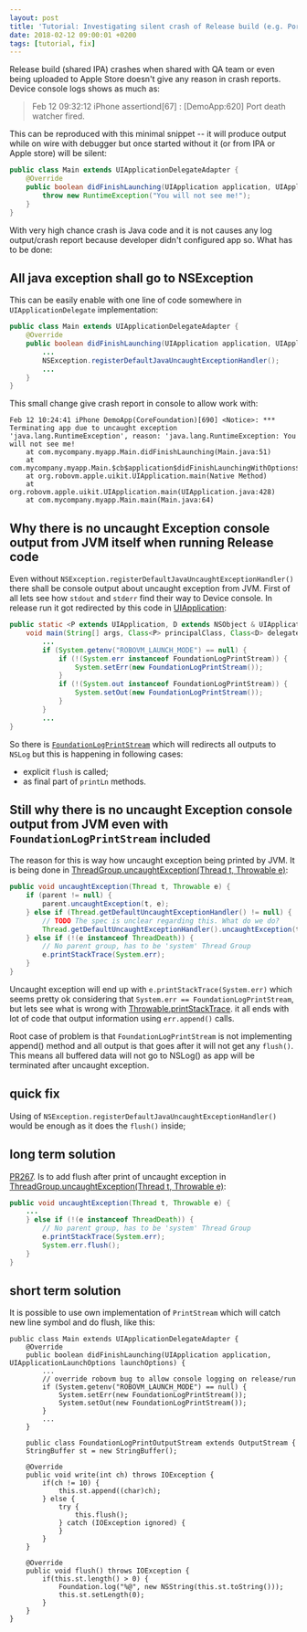 ```yaml
---
layout: post
title: 'Tutorial: Investigating silent crash of Release build (e.g. Port death watcher fired)'
date: 2018-02-12 09:00:01 +0200
tags: [tutorial, fix]
---
```

Release build (shared IPA) crashes when shared with QA team or even being uploaded to Apple Store doesn't give any reason in crash reports. Device console logs shows as much as:
> Feb 12 09:32:12 iPhone assertiond[67] <Notice>: [DemoApp:620] Port death watcher fired.

This can be reproduced with this minimal snippet -- it will produce output while on wire with debugger but once started without it (or from IPA or Apple store) will be silent:
```java
public class Main extends UIApplicationDelegateAdapter {
    @Override
    public boolean didFinishLaunching(UIApplication application, UIApplicationLaunchOptions launchOptions) {
        throw new RuntimeException("You will not see me!");
    }
}
```

With very high chance crash is Java code and it is not causes any log output/crash report because developer didn't configured app so. What has to be done:  
<!-- more -->

## All java exception shall go to NSException
This can be easily enable with one line of code somewhere in `UIApplicationDelegate` implementation:

```java
public class Main extends UIApplicationDelegateAdapter {
    @Override
    public boolean didFinishLaunching(UIApplication application, UIApplicationLaunchOptions launchOptions) {
        ...
        NSException.registerDefaultJavaUncaughtExceptionHandler();
        ...
    }
}
```

This small change give crash report in console to allow work with:
```
Feb 12 10:24:41 iPhone DemoApp(CoreFoundation)[690] <Notice>: *** Terminating app due to uncaught exception 'java.lang.RuntimeException', reason: 'java.lang.RuntimeException: You will not see me!
	at com.mycompany.myapp.Main.didFinishLaunching(Main.java:51)
	at com.mycompany.myapp.Main.$cb$application$didFinishLaunchingWithOptions$(Main.java)
	at org.robovm.apple.uikit.UIApplication.main(Native Method)
	at org.robovm.apple.uikit.UIApplication.main(UIApplication.java:428)
	at com.mycompany.myapp.Main.main(Main.java:64)
```

## Why there is no uncaught Exception console output from JVM itself when running Release code
Even without `NSException.registerDefaultJavaUncaughtExceptionHandler()` there shall be console output about uncaught exception from JVM. First of all lets see how `stdout` and `stderr` find their way to Device console. In release run it got redirected by this code in [UIApplication](https://github.com/MobiVM/robovm/blob/307093d4776c544e84b3e6bd014b703c914332dc/compiler/cocoatouch/src/main/java/org/robovm/apple/uikit/UIApplication.java#L399):
```java
public static <P extends UIApplication, D extends NSObject & UIApplicationDelegate>
    void main(String[] args, Class<P> principalClass, Class<D> delegateClass) {
        ...
        if (System.getenv("ROBOVM_LAUNCH_MODE") == null) {
            if (!(System.err instanceof FoundationLogPrintStream)) {
                System.setErr(new FoundationLogPrintStream());
            }
            if (!(System.out instanceof FoundationLogPrintStream)) {
                System.setOut(new FoundationLogPrintStream());
            }
        }
        ...
}
```

So there is [`FoundationLogPrintStream`](https://github.com/MobiVM/robovm/blob/45b1de02cad5d857918d7604414404323c75f715/compiler/cocoatouch/src/main/java/org/robovm/apple/foundation/FoundationLogPrintStream.java) which will redirects all outputs to `NSLog` but this is happening in following cases:
- explicit `flush` is called;
- as final part of `printLn` methods.

## Still why there is no uncaught Exception console output from JVM even with `FoundationLogPrintStream` included
The reason for this is way how uncaught exception being printed by JVM. It is being done in [ThreadGroup.uncaughtException(Thread t, Throwable e)](https://github.com/MobiVM/robovm/blob/45b1de02cad5d857918d7604414404323c75f715/compiler/rt/libcore/libdvm/src/main/java/java/lang/ThreadGroup.java#L689):
```Java
public void uncaughtException(Thread t, Throwable e) {
    if (parent != null) {
        parent.uncaughtException(t, e);
    } else if (Thread.getDefaultUncaughtExceptionHandler() != null) {
        // TODO The spec is unclear regarding this. What do we do?
        Thread.getDefaultUncaughtExceptionHandler().uncaughtException(t, e);
    } else if (!(e instanceof ThreadDeath)) {
        // No parent group, has to be 'system' Thread Group
        e.printStackTrace(System.err);
    }
}
```

Uncaught exception will end up with `e.printStackTrace(System.err)` which seems pretty ok considering that `System.err == FoundationLogPrintStream`, but lets see what is wrong with [Throwable.printStackTrace](https://github.com/MobiVM/robovm/blob/45b1de02cad5d857918d7604414404323c75f715/compiler/rt/libcore/luni/src/main/java/java/lang/Throwable.java#L329). it all ends with lot of code that output information using `err.append()` calls.

Root case of problem is that `FoundationLogPrintStream` is not implementing append() method and all output is that goes after it will not get any `flush()`. This means all buffered data will not go to NSLog() as app will be terminated after uncaught exception.

## quick fix
Using of `NSException.registerDefaultJavaUncaughtExceptionHandler()` would be enough as it does the `flush()` inside;

## long term solution
[PR267](https://github.com/MobiVM/robovm/pull/267). Is to add flush after print of uncaught exception in [ThreadGroup.uncaughtException(Thread t, Throwable e)](https://github.com/MobiVM/robovm/blob/45b1de02cad5d857918d7604414404323c75f715/compiler/rt/libcore/libdvm/src/main/java/java/lang/ThreadGroup.java#L689):
```Java
public void uncaughtException(Thread t, Throwable e) {
    ...
    } else if (!(e instanceof ThreadDeath)) {
        // No parent group, has to be 'system' Thread Group
        e.printStackTrace(System.err);
        System.err.flush();
    }
}
```

## short term solution
It is possible to use own implementation of `PrintStream` which will catch new line symbol and do flush, like this:
```
public class Main extends UIApplicationDelegateAdapter {
    @Override
    public boolean didFinishLaunching(UIApplication application, UIApplicationLaunchOptions launchOptions) {
        ...
        // override robovm bug to allow console logging on release/run
        if (System.getenv("ROBOVM_LAUNCH_MODE") == null) {
            System.setErr(new FoundationLogPrintStream());
            System.setOut(new FoundationLogPrintStream());
        }
        ...
    }

    public class FoundationLogPrintOutputStream extends OutputStream {
    StringBuffer st = new StringBuffer();

    @Override
    public void write(int ch) throws IOException {
        if(ch != 10) {
            this.st.append((char)ch);
        } else {
            try {
                this.flush();
            } catch (IOException ignored) {
            }
        }
    }

    @Override
    public void flush() throws IOException {
        if(this.st.length() > 0) {
            Foundation.log("%@", new NSString(this.st.toString()));
            this.st.setLength(0);
        }
    }
}
```
